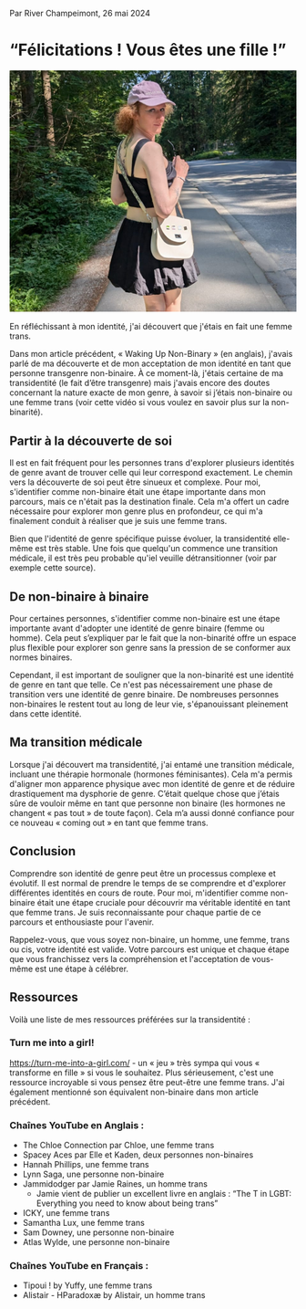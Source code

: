 Par River Champeimont, 26 mai 2024

# “Félicitations ! Vous êtes une fille !”

![Une photo de moi dans un parc à Vancouver](youre_a_girl_images/vancouver.jpg "Une photo de moi dans un parc à Vancouver")

En réfléchissant à mon identité, j'ai découvert que j'étais en fait une femme trans.

Dans mon article précédent, « Waking Up Non-Binary » (en anglais), j'avais parlé de ma découverte et de mon acceptation de mon identité en tant que personne transgenre non-binaire. À ce moment-là, j'étais certaine de ma transidentité (le fait d’être transgenre) mais j'avais encore des doutes concernant la nature exacte de mon genre, à savoir si j’étais non-binaire ou une femme trans (voir cette vidéo si vous voulez en savoir plus sur la non-binarité).

## Partir à la découverte de soi
Il est en fait fréquent pour les personnes trans d'explorer plusieurs identités de genre avant de trouver celle qui leur correspond exactement. Le chemin vers la découverte de soi peut être sinueux et complexe. Pour moi, s'identifier comme non-binaire était une étape importante dans mon parcours, mais ce n'était pas la destination finale. Cela m'a offert un cadre nécessaire pour explorer mon genre plus en profondeur, ce qui m'a finalement conduit à réaliser que je suis une femme trans.

Bien que l'identité de genre spécifique puisse évoluer, la transidentité elle-même est très stable. Une fois que quelqu'un commence une transition médicale, il est très peu probable qu'iel veuille détransitionner (voir par exemple cette source).

## De non-binaire à binaire
Pour certaines personnes, s'identifier comme non-binaire est une étape importante avant d'adopter une identité de genre binaire (femme ou homme). Cela peut s’expliquer par le fait que la non-binarité offre un espace plus flexible pour explorer son genre sans la pression de se conformer aux normes binaires.

Cependant, il est important de souligner que la non-binarité est une identité de genre en tant que telle. Ce n'est pas nécessairement une phase de transition vers une identité de genre binaire. De nombreuses personnes non-binaires le restent tout au long de leur vie, s'épanouissant pleinement dans cette identité.

## Ma transition médicale
Lorsque j'ai découvert ma transidentité, j'ai entamé une transition médicale, incluant une thérapie hormonale (hormones féminisantes). Cela m'a permis d'aligner mon apparence physique avec mon identité de genre et de réduire drastiquement ma dysphorie de genre. C’était quelque chose que j’étais sûre de vouloir même en tant que personne non binaire (les hormones ne changent « pas tout » de toute façon). Cela m’a aussi donné confiance pour ce nouveau « coming out » en tant que femme trans.

## Conclusion
Comprendre son identité de genre peut être un processus complexe et évolutif. Il est normal de prendre le temps de se comprendre et d'explorer différentes identités en cours de route. Pour moi, m'identifier comme non-binaire était une étape cruciale pour découvrir ma véritable identité en tant que femme trans. Je suis reconnaissante pour chaque partie de ce parcours et enthousiaste pour l'avenir.

Rappelez-vous, que vous soyez non-binaire, un homme, une femme, trans ou cis, votre identité est valide. Votre parcours est unique et chaque étape que vous franchissez vers la compréhension et l'acceptation de vous-même est une étape à célébrer.

## Ressources
Voilà une liste de mes ressources préférées sur la transidentité :

### Turn me into a girl!
https://turn-me-into-a-girl.com/ - un « jeu » très sympa qui vous « transforme en fille » si vous le souhaitez. Plus sérieusement, c'est une ressource incroyable si vous pensez être peut-être une femme trans. J'ai également mentionné son équivalent non-binaire dans mon article précédent.

### Chaînes YouTube en Anglais :
* The Chloe Connection par Chloe, une femme trans
* Spacey Aces par Elle et Kaden, deux personnes non-binaires
* Hannah Phillips, une femme trans
* Lynn Saga, une personne non-binaire
* Jammidodger par Jamie Raines, un homme trans
   * Jamie vient de publier un excellent livre en anglais : “The T in LGBT: Everything you need to know about being trans”
* ICKY, une femme trans
* Samantha Lux, une femme trans
* Sam Downey, une personne non-binaire
* Atlas Wylde, une personne non-binaire

### Chaînes YouTube en Français :
* Tipoui ! by Yuffy, une femme trans
* Alistair - HParadoxæ by Alistair, un homme trans
